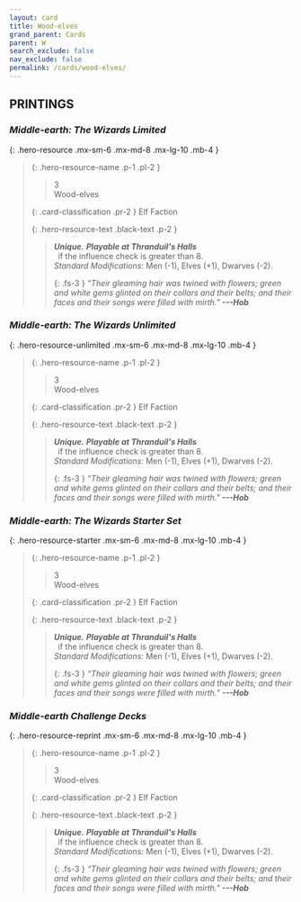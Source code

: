 ```yaml
---
layout: card
title: Wood-elves
grand_parent: Cards
parent: W
search_exclude: false
nav_exclude: false
permalink: /cards/wood-elves/
---
```


## PRINTINGS


### _Middle-earth: The Wizards Limited_

{: .hero-resource .mx-sm-6 .mx-md-8 .mx-lg-10 .mb-4 }
> {: .hero-resource-name .p-1 .pl-2 }
> > <div class="card-mp">3</div>
> > <div class="card-name">Wood-elves</div>
>
> {: .card-classification .pr-2 }
> Elf Faction
>
> {: .hero-resource-text .black-text .p-2 }
> > _**Unique.**_ ***Playable at Thranduil's Halls*** <br>&ensp;if the influence check is greater than 8. <br>_Standard Modifications:_ Men (-1), Elves (+1), Dwarves (-2). 
> > 
> > {: .fs-3 } 
> > _“Their gleaming hair was twined with flowers; green and white gems glinted on their collars and their belts; and their faces and their songs were filled with mirth."_ ***---&#65279;Hob*** 
> 

### _Middle-earth: The Wizards Unlimited_

{: .hero-resource-unlimited .mx-sm-6 .mx-md-8 .mx-lg-10 .mb-4 }
> {: .hero-resource-name .p-1 .pl-2 }
> > <div class="card-mp">3</div>
> > <div class="card-name">Wood-elves</div>
>
> {: .card-classification .pr-2 }
> Elf Faction
>
> {: .hero-resource-text .black-text .p-2 }
> > _**Unique.**_ ***Playable at Thranduil's Halls*** <br>&ensp;if the influence check is greater than 8. <br>_Standard Modifications:_ Men (-1), Elves (+1), Dwarves (-2). 
> > 
> > {: .fs-3 } 
> > _“Their gleaming hair was twined with flowers; green and white gems glinted on their collars and their belts; and their faces and their songs were filled with mirth."_ ***---&#65279;Hob*** 
> 

### _Middle-earth: The Wizards Starter Set_

{: .hero-resource-starter .mx-sm-6 .mx-md-8 .mx-lg-10 .mb-4 }
> {: .hero-resource-name .p-1 .pl-2 }
> > <div class="card-mp">3</div>
> > <div class="card-name">Wood-elves</div>
>
> {: .card-classification .pr-2 }
> Elf Faction
>
> {: .hero-resource-text .black-text .p-2 }
> > _**Unique.**_ ***Playable at Thranduil's Halls*** <br>&ensp;if the influence check is greater than 8. <br>_Standard Modifications:_ Men (-1), Elves (+1), Dwarves (-2). 
> > 
> > {: .fs-3 } 
> > _“Their gleaming hair was twined with flowers; green and white gems glinted on their collars and their belts; and their faces and their songs were filled with mirth."_ ***---&#65279;Hob*** 
> 

### _Middle-earth Challenge Decks_

{: .hero-resource-reprint .mx-sm-6 .mx-md-8 .mx-lg-10 .mb-4 }
> {: .hero-resource-name .p-1 .pl-2 }
> > <div class="card-mp">3</div>
> > <div class="card-name">Wood-elves</div>
>
> {: .card-classification .pr-2 }
> Elf Faction
>
> {: .hero-resource-text .black-text .p-2 }
> > _**Unique.**_ ***Playable at Thranduil's Halls*** <br>&ensp;if the influence check is greater than 8. <br>_Standard Modifications:_ Men (-1), Elves (+1), Dwarves (-2). 
> > 
> > {: .fs-3 } 
> > _“Their gleaming hair was twined with flowers; green and white gems glinted on their collars and their belts; and their faces and their songs were filled with mirth."_ ***---&#65279;Hob*** 
> 
